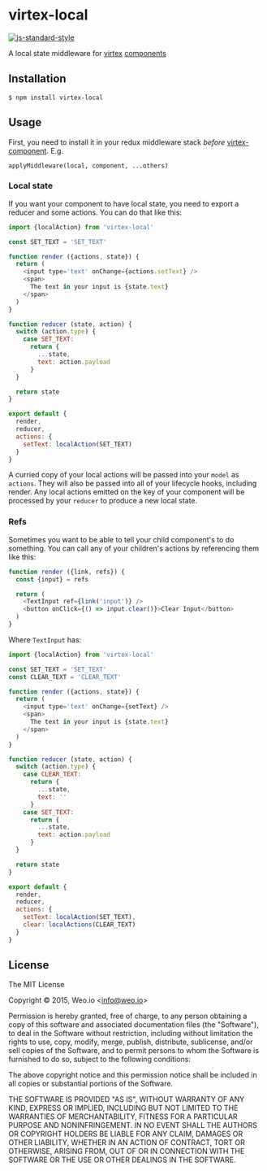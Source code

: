 
# virtex-local

[![js-standard-style](https://img.shields.io/badge/code%20style-standard-brightgreen.svg?style=flat)](https://github.com/feross/standard)

A local state middleware for [virtex](https://github.com/ashaffer/virtex) [components](https://github.com/ashaffer/virtex-component)

## Installation

    $ npm install virtex-local

## Usage

First, you need to install it in your redux middleware stack *before* [virtex-component](https://github.com/ashaffer/virtex-component).  E.g.

`applyMiddleware(local, component, ...others)`

### Local state

If you want your component to have local state, you need to export a reducer and some actions.  You can do that like this:

```javascript
import {localAction} from 'virtex-local'

const SET_TEXT = 'SET_TEXT'

function render ({actions, state}) {
  return (
    <input type='text' onChange={actions.setText} />
    <span>
      The text in your input is {state.text}
    </span>
  )
}

function reducer (state, action) {
  switch (action.type) {
    case SET_TEXT:
      return {
        ...state,
        text: action.payload
      }
  }

  return state
}

export default {
  render,
  reducer,
  actions: {
    setText: localAction(SET_TEXT)
  }
}
```

A curried copy of your local actions will be passed into your `model` as `actions`.  They will also be passed into all of your lifecycle hooks, including render.  Any local actions emitted on the key of your component will be processed by your `reducer` to produce a new local state.

### Refs

Sometimes you want to be able to tell your child component's to do something.  You can call any of your children's actions by referencing them like this:

```javascript
function render ({link, refs}) {
  const {input} = refs

  return (
    <TextInput ref={link('input')} />
    <button onClick={() => input.clear()}>Clear Input</button>
  )
}
```

Where `TextInput` has:

```javascript
import {localAction} from 'virtex-local'

const SET_TEXT = 'SET_TEXT'
const CLEAR_TEXT = 'CLEAR_TEXT'

function render ({actions, state}) {
  return (
    <input type='text' onChange={setText} />
    <span>
      The text in your input is {state.text}
    </span>
  )
}

function reducer (state, action) {
  switch (action.type) {
    case CLEAR_TEXT:
      return {
        ...state,
        text: ''
      }
    case SET_TEXT:
      return {
        ...state,
        text: action.payload
      }
  }

  return state
}

export default {
  render,
  reducer,
  actions: {
    setText: localAction(SET_TEXT),
    clear: localActions(CLEAR_TEXT)
  }
}
```

## License

The MIT License

Copyright &copy; 2015, Weo.io &lt;info@weo.io&gt;

Permission is hereby granted, free of charge, to any person obtaining a copy of this software and associated documentation files (the "Software"), to deal in the Software without restriction, including without limitation the rights to use, copy, modify, merge, publish, distribute, sublicense, and/or sell copies of the Software, and to permit persons to whom the Software is furnished to do so, subject to the following conditions:

The above copyright notice and this permission notice shall be included in all copies or substantial portions of the Software.

THE SOFTWARE IS PROVIDED "AS IS", WITHOUT WARRANTY OF ANY KIND, EXPRESS OR IMPLIED, INCLUDING BUT NOT LIMITED TO THE WARRANTIES OF MERCHANTABILITY, FITNESS FOR A PARTICULAR PURPOSE AND NONINFRINGEMENT. IN NO EVENT SHALL THE AUTHORS OR COPYRIGHT HOLDERS BE LIABLE FOR ANY CLAIM, DAMAGES OR OTHER LIABILITY, WHETHER IN AN ACTION OF CONTRACT, TORT OR OTHERWISE, ARISING FROM, OUT OF OR IN CONNECTION WITH THE SOFTWARE OR THE USE OR OTHER DEALINGS IN THE SOFTWARE.
